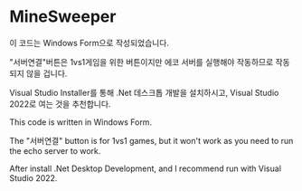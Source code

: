# MineSweeper

이 코드는 Windows Form으로 작성되었습니다.

"서버연결"버튼은 1vs1게임을 위한 버튼이지만 에코 서버를 실행해야 작동하므로 작동되지 않을 겁니다.

Visual Studio Installer를 통해 .Net 데스크톱 개발을 설치하시고, Visual Studio 2022로 여는 것을 추천합니다.

This code is written in Windows Form.

The "서버연결" button is for 1vs1 games, but it won't work as you need to run the echo server to work.

After install .Net Desktop Development, and I recommend run with Visual Studio 2022.
